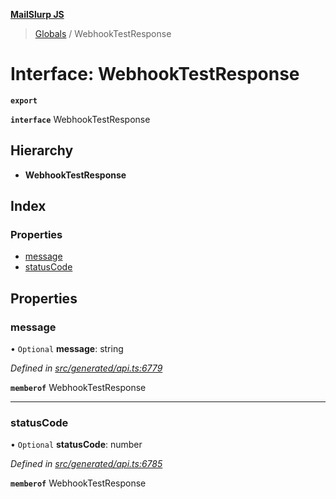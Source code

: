 **[MailSlurp JS](../README.md)**

> [Globals](../README.md) / WebhookTestResponse

# Interface: WebhookTestResponse

**`export`** 

**`interface`** WebhookTestResponse

## Hierarchy

* **WebhookTestResponse**

## Index

### Properties

* [message](webhooktestresponse.md#message)
* [statusCode](webhooktestresponse.md#statuscode)

## Properties

### message

• `Optional` **message**: string

*Defined in [src/generated/api.ts:6779](https://github.com/mailslurp/mailslurp-client/blob/ad6aa3d/src/generated/api.ts#L6779)*

**`memberof`** WebhookTestResponse

___

### statusCode

• `Optional` **statusCode**: number

*Defined in [src/generated/api.ts:6785](https://github.com/mailslurp/mailslurp-client/blob/ad6aa3d/src/generated/api.ts#L6785)*

**`memberof`** WebhookTestResponse
